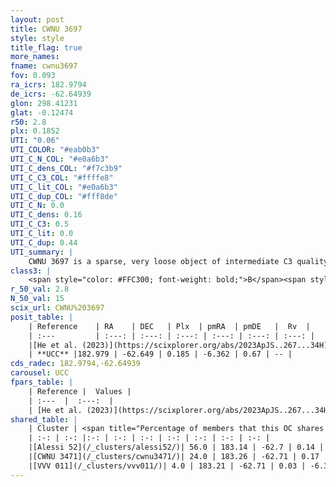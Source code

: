 ```yaml
---
layout: post
title: CWNU 3697
style: style
title_flag: true
more_names: 
fname: cwnu3697
fov: 0.093
ra_icrs: 182.9794
de_icrs: -62.64939
glon: 298.41231
glat: -0.12474
r50: 2.8
plx: 0.1852
UTI: "0.06"
UTI_COLOR: "#eab0b3"
UTI_C_N_COL: "#e0a6b3"
UTI_C_dens_COL: "#f7c3b9"
UTI_C_C3_COL: "#ffffe8"
UTI_C_lit_COL: "#e0a6b3"
UTI_C_dup_COL: "#fff8de"
UTI_C_N: 0.0
UTI_C_dens: 0.16
UTI_C_C3: 0.5
UTI_C_lit: 0.0
UTI_C_dup: 0.44
UTI_summary: |
    CWNU 3697 is a sparse, very loose object of intermediate C3 quality. It was recently reported in the literature.<br><br><span style="color: #99180f; font-weight: bold;">Warning: </span>This is possibly a duplicated object, which shares a significant percentage of members with at least one previously reported entry, and a small percentage with at least one entry reported in the same catalogue.<br><br><span style="color: #99180f; font-weight: bold;">Warning: </span>contains less than 25 stars with <i>P>0.5</i> estimated.
class3: |
    <span style="color: #FFC300; font-weight: bold;">B</span><span style="color: #FFC300; font-weight: bold;">B</span>
r_50_val: 2.8
N_50_val: 15
scix_url: CWNU%203697
posit_table: |
    | Reference    | RA    | DEC   | Plx  | pmRA  | pmDE   |  Rv  |
    | :---         | :---: | :---: | :---: | :---: | :---: | :---: |
    |[He et al. (2023)](https://scixplorer.org/abs/2023ApJS..267...34H) | 182.977 | -62.657 | 0.196 | -6.374 | 0.666 | -- |
    | **UCC** |182.979 | -62.649 | 0.185 | -6.362 | 0.67 | -- | 
cds_radec: 182.9794,-62.64939
carousel: UCC
fpars_table: |
    | Reference |  Values |
    | :---  |  :---:  |
    | [He et al. (2023)](https://scixplorer.org/abs/2023ApJS..267...34H) | `A0=3.5, m-M=12.8, logA=8.3` |
shared_table: |
    | Cluster | <span title="Percentage of members that this OC shares with the ones listed">%</span>   | RA   | DEC   | Plx   | pmRA  | pmDE  | Rv | UTI |
    | :-: | :-: |:-: | :-: | :-: | :-: | :-: | :-: | :-: |
    |[Alessi 52](/_clusters/alessi52/)| 56.0 | 183.14 | -62.7 | 0.14 | -6.36 | 0.69 | -- |0.16 |
    |[CWNU 3471](/_clusters/cwnu3471/)| 24.0 | 183.26 | -62.71 | 0.17 | -6.25 | 0.64 | 10.87 |0.19 |
    |[VVV 011](/_clusters/vvv011/)| 4.0 | 183.21 | -62.71 | 0.03 | -6.3 | 0.57 | -- |0.15 |
---
```


